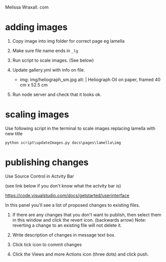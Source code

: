 Melissa Wraxall. com

# adding images

 1. Copy image into img folder for correct page eg lamella
 2. Make sure file name ends in ```_lg```
 3. Run script to scale images. (See below)
 4. Update gallery.yml with info on file.

    - img: img/heliograph_sm.jpg
        alt: |
        Heliograph
        Oil on paper, framed
        40 cm x 52.5 cm

 5. Run node server and check that it looks ok.



# scaling images

Use following script in the terminal to scale images replacing lamella with new title

    python script\updateImages.py docs\pages\lamella\img



# publishing changes

Use Source Control in Actvity Bar

(see link below if you don't know what the actvity bar is)

https://code.visualstudio.com/docs/getstarted/userinterface

In this panel you'll see a list of proposed changes to existing files. 

1. If there are any changes that you don't want to publish, then select them in this window and click the revert icon. (backwards arrow) Note: reverting a change to an existing file will not delete it.

2. Write description of changes in message text box.

3. Click tick icon to commit changes

4. Click the Views and more Actions icon (three dots) and click push.



